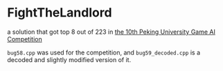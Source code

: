 # FightTheLandlord
a solution that got top 8 out of 223 in [the 10th Peking University Game AI Competition](https://botzone.org.cn/static/gamecontest2018s.html)  
  
`bug58.cpp` was used for the competition, and `bug59_decoded.cpp` is a decoded and slightly modified version of it.
